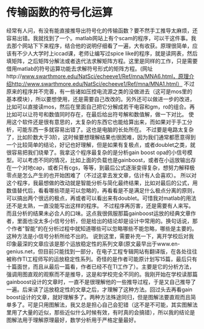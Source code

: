 # 传输函数的符号化运算
经常有人问，有没有能直接推导出符号化的传输函数？要不然手工推导太麻烦，还容易出错。我就找到了一个。matlab网站上有个scam的程序，可以干这件事。我去那个网站下下来程序，结合他的说明仔细看了一遍，大有收获。原理很简单，应该有不少人大学时上iccad课，老师让编写过spice like的程序，就是读网表，然后填矩阵，之后矩阵分解法或者迭代法求解矩阵方程。这里是同样的工作，只是需要借用matlab的符号运算功能去求解符号形式的矩阵方程。(网址http://www.swarthmore.edu/NatSci/echeeve1/Ref/mna/MNA6.html，原理介绍http://www.swarthmore.edu/NatSci/echeeve1/Ref/mna/MNA1.html）
不过原来的程序并不完善，有一些诸如压控电流源之类的没做进去（这可是mos里的基本模块），所以要想使用，还是需要自己改改的。另外还可以做进一步的改进，比如可以直接读mos，然后在里面自己把它分解成若干电容和gm，ro的组合。再比如可以让符号和数值同时存在，在最后给出符号解和数值解，做一下对比。
使用这个软件还是很有意思的，太复杂的东西它也能给算出来，而如果对于手工分析，可能东西一多就容易出错了。这也是电脑的长处所在。
不过要是电路太复杂了，比如阶数大于3阶，这时候要想理解结果也很困难，因为我们通常都愿意得到一个比较简单的结论，好记也好理解，但是如果有复极点，或者doublet之类，就很容易把我们绕晕了。我拿这个程序最复杂的是分析gain boost opa的小信号模型。可以考虑不同的情况，比如上面的负载也是gainboost，或者在小运放输出存在一个对地cap，或者只有cgs，等等，到最后公式逐渐变得复杂，想努力解释极零点是怎么产生的也开始困难了（不过这拿去发文章，估计有人会喜欢）。
所以对这个程序，我最想做的改动就是智能分析与简化最终结果，比如对最后的公式，用数值替代后，看看哪些项是可以忽略的，再看看是不是满足什么极点分离的原则，可以搞出两个很远的极点，再或者可以看出来有doublet。可惜我对matlab的用法还不是太熟，一直没能写出这样的程序。
不过程序再厉害，还是需要有人来写。而且分析的结果未必合人的口味。这点我很佩服那篇gainboost运放的经典文章作者，里面也没太多小信号分析，但是给出的结论却是设计中常用的。换句话说，那个作者"智能”的在分析过程中就知道哪些可以忽略哪些不能忽略，哪些是主要的。这种方法是小信号分析所给不出的。
说到这里，需要补充一下，离开学校后对我印象最深的文章应该是那个运放稳定性的系列文章(原文最早出于www.en-genius.net，但目前只能找到一部分，在电子工程专辑网站有翻译版，在各处往往被称作TI工程师写的运放稳定性系列。奇怪的是作者可能原计划写15篇，最后只有十篇面世，而且从最后一篇看，作者已经不在TI工作了）。主要是它的分析方法，强调用图直观的观察而不是推导，这是和学校完全不同的。我刚开始在学校读那篇gainboost设计的文章时，一直不是很理解他的一些推导过程，于是又自己推导了一遍。后来读了运放稳定性的文章之后，才理解了这种方法。回过头去再看gain boost设计的文章，就好理解多了。两种方法殊途同归，但是图解法要直观而且简单多了。可是只用图解法，我又总是担心自己会犯错（这不是不可能，其实图解法里用了大量的近似，那些近似什么时候有效，有时真的会搞错），所以我的结论是图解法用于理解原理最好，数学分析用于严格定量最好。  

